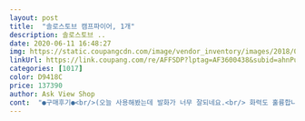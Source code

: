 ```yaml
---
layout: post 
title:  "솔로스토브 캠프파이어, 1개" 
description: 솔로스토브 ..
date: 2020-06-11 16:48:27 
img: https://static.coupangcdn.com/image/vendor_inventory/images/2018/09/27/16/3/dc0c2faf-2aeb-4dca-973b-05ec535654f8.jpg 
linkUrl: https://link.coupang.com/re/AFFSDP?lptag=AF3600438&subid=ahnPublicAsk&pageKey=138687724&itemId=405309845&vendorItemId=3989742341&traceid=V0-113-a4de9b9fb2c1affa 
categories: [1017] 
color: D9418C 
price: 137390 
author: Ask View Shop 
cont:  "●구매후기●<br/>(오늘 사용해봤는데 발화가 너무 잘되네요.<br/> 화력도 훌륭합니다!!<br/>2인용으로 딱입니다<br/>그거 빼면 대만족입니다<br/>단지 장작 구매할때 소형장작으로 골라야하는게 좀 귀찮습니다<br/>레인저 모델이 탐나기 시작합니다;;)<br/>미국에서 넘어오는 상품이 3일이라니요.<br/>.<br/>!<br/>배송 국내에서 온건가 싶을 정도로 빠릅니다.<br/><br/>배송은 국내에서 산게 아닌가 싶을 정도로 놀랍게 빨랐습니다!<br/>아직 사용은 안해봤습니다.<br/><br/>아직 쓰진 않았지만 레인져킷 블랙 있는데 조리용으로 구매 했습니다.<br/> 어서 캠핑 가고 싶네요<br/>주말에 잘 사용해볼게요.<br/><br/>" 
---
```

